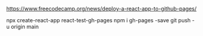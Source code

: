 ﻿

https://www.freecodecamp.org/news/deploy-a-react-app-to-github-pages/

npx create-react-app react-test-gh-pages
npm i gh-pages -save 
git push -u origin main



